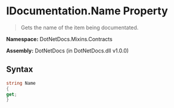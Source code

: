 # IDocumentation.Name Property
> Gets the name of the item being documentated.

**Namespace:** DotNetDocs.Mixins.Contracts

**Assembly:** DotNetDocs (in DotNetDocs.dll v1.0.0)
## Syntax
```csharp
string Name
{
get;
}
```
